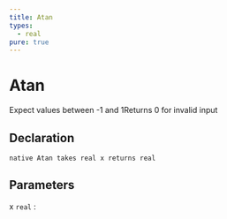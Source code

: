 ```yaml
---
title: Atan
types:
  - real
pure: true
---
```


# Atan
Expect values between -1 and 1Returns 0 for invalid input

## Declaration

```jass
native Atan takes real x returns real
```

## Parameters
x `real`
: 
